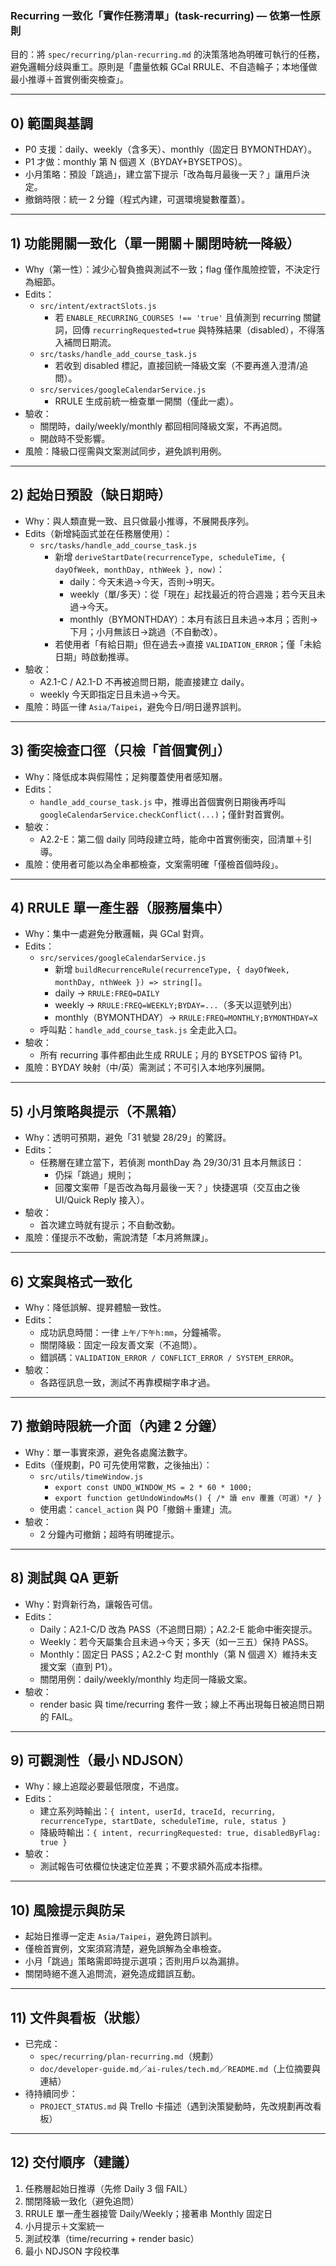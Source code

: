 ### Recurring 一致化「實作任務清單」(task-recurring) — 依第一性原則

目的：將 `spec/recurring/plan-recurring.md` 的決策落地為明確可執行的任務，避免邏輯分歧與重工。原則是「盡量依賴 GCal RRULE、不自造輪子；本地僅做最小推導＋首實例衝突檢查」。

---

## 0) 範圍與基調
- P0 支援：daily、weekly（含多天）、monthly（固定日 BYMONTHDAY）。
- P1 才做：monthly 第 N 個週 X（BYDAY+BYSETPOS）。
- 小月策略：預設「跳過」，建立當下提示「改為每月最後一天？」讓用戶決定。
- 撤銷時限：統一 2 分鐘（程式內建，可選環境變數覆蓋）。

---

## 1) 功能開關一致化（單一開關＋關閉時統一降級）
- Why（第一性）：減少心智負擔與測試不一致；flag 僅作風險控管，不決定行為細節。
- Edits：
  - `src/intent/extractSlots.js`
    - 若 `ENABLE_RECURRING_COURSES !== 'true'` 且偵測到 recurring 關鍵詞，回傳 `recurringRequested=true` 與特殊結果（disabled），不得落入補問日期流。
  - `src/tasks/handle_add_course_task.js`
    - 若收到 disabled 標記，直接回統一降級文案（不要再進入澄清/追問）。
  - `src/services/googleCalendarService.js`
    - RRULE 生成前統一檢查單一開關（僅此一處）。
- 驗收：
  - 關閉時，daily/weekly/monthly 都回相同降級文案，不再追問。
  - 開啟時不受影響。
- 風險：降級口徑需與文案測試同步，避免誤判用例。

---

## 2) 起始日預設（缺日期時）
- Why：與人類直覺一致、且只做最小推導，不展開長序列。
- Edits（新增純函式並在任務層使用）：
  - `src/tasks/handle_add_course_task.js`
    - 新增 `deriveStartDate(recurrenceType, scheduleTime, { dayOfWeek, monthDay, nthWeek }, now)`：
      - daily：今天未過→今天，否則→明天。
      - weekly（單/多天）：從「現在」起找最近的符合週幾；若今天且未過→今天。
      - monthly（BYMONTHDAY）：本月有該日且未過→本月；否則→下月；小月無該日→跳過（不自動改）。
    - 若使用者「有給日期」但在過去→直接 `VALIDATION_ERROR`；僅「未給日期」時啟動推導。
- 驗收：
  - A2.1-C / A2.1-D 不再被追問日期，能直接建立 daily。
  - weekly 今天即指定日且未過→今天。
- 風險：時區一律 `Asia/Taipei`，避免今日/明日邊界誤判。

---

## 3) 衝突檢查口徑（只檢「首個實例」）
- Why：降低成本與假陽性；足夠覆蓋使用者感知層。
- Edits：
  - `handle_add_course_task.js` 中，推導出首個實例日期後再呼叫 `googleCalendarService.checkConflict(...)`；僅針對首實例。
- 驗收：
  - A2.2-E：第二個 daily 同時段建立時，能命中首實例衝突，回清單＋引導。
- 風險：使用者可能以為全串都檢查，文案需明確「僅檢首個時段」。

---

## 4) RRULE 單一產生器（服務層集中）
- Why：集中一處避免分散邏輯，與 GCal 對齊。
- Edits：
  - `src/services/googleCalendarService.js`
    - 新增 `buildRecurrenceRule(recurrenceType, { dayOfWeek, monthDay, nthWeek }) => string[]`。
    - daily → `RRULE:FREQ=DAILY`
    - weekly → `RRULE:FREQ=WEEKLY;BYDAY=...`（多天以逗號列出）
    - monthly（BYMONTHDAY）→ `RRULE:FREQ=MONTHLY;BYMONTHDAY=X`
  - 呼叫點：`handle_add_course_task.js` 全走此入口。
- 驗收：
  - 所有 recurring 事件都由此生成 RRULE；月的 BYSETPOS 留待 P1。
- 風險：BYDAY 映射（中/英）需測試；不可引入本地序列展開。

---

## 5) 小月策略與提示（不黑箱）
- Why：透明可預期，避免「31 號變 28/29」的驚訝。
- Edits：
  - 任務層在建立當下，若偵測 monthDay 為 29/30/31 且本月無該日：
    - 仍採「跳過」規則；
    - 回覆文案帶「是否改為每月最後一天？」快捷選項（交互由之後 UI/Quick Reply 接入）。
- 驗收：
  - 首次建立時就有提示；不自動改動。
- 風險：僅提示不改動，需說清楚「本月將無課」。

---

## 6) 文案與格式一致化
- Why：降低誤解、提昇體驗一致性。
- Edits：
  - 成功訊息時間：一律 `上午/下午h:mm`，分鐘補零。
  - 關閉降級：固定一段友善文案（不追問）。
  - 錯誤碼：`VALIDATION_ERROR / CONFLICT_ERROR / SYSTEM_ERROR`。
- 驗收：
  - 各路徑訊息一致，測試不再靠模糊字串才過。

---

## 7) 撤銷時限統一介面（內建 2 分鐘）
- Why：單一事實來源，避免各處魔法數字。
- Edits（僅規劃，P0 可先使用常數，之後抽出）：
  - `src/utils/timeWindow.js`
    - `export const UNDO_WINDOW_MS = 2 * 60 * 1000;`
    - `export function getUndoWindowMs() { /* 讀 env 覆蓋（可選）*/ }`
  - 使用處：`cancel_action` 與 P0「撤銷＋重建」流。
- 驗收：
  - 2 分鐘內可撤銷；超時有明確提示。

---

## 8) 測試與 QA 更新
- Why：對齊新行為，讓報告可信。
- Edits：
  - Daily：A2.1-C/D 改為 PASS（不追問日期）；A2.2-E 能命中衝突提示。
  - Weekly：若今天屬集合且未過→今天；多天（如一三五）保持 PASS。
  - Monthly：固定日 PASS；A2.2-C 對 monthly（第 N 個週 X）維持未支援文案（直到 P1）。
  - 關閉用例：daily/weekly/monthly 均走同一降級文案。
- 驗收：
  - render basic 與 time/recurring 套件一致；線上不再出現每日被追問日期的 FAIL。

---

## 9) 可觀測性（最小 NDJSON）
- Why：線上追蹤必要最低限度，不過度。
- Edits：
  - 建立系列時輸出：`{ intent, userId, traceId, recurring, recurrenceType, startDate, scheduleTime, rule, status }`
  - 降級時輸出：`{ intent, recurringRequested: true, disabledByFlag: true }`
- 驗收：
  - 測試報告可依欄位快速定位差異；不要求額外高成本指標。

---

## 10) 風險提示與防呆
- 起始日推導一定走 `Asia/Taipei`，避免跨日誤判。
- 僅檢首實例，文案須寫清楚，避免誤解為全串檢查。
- 小月「跳過」策略需即時提示選項；否則用戶以為漏排。
- 關閉時絕不進入追問流，避免造成錯誤互動。

---

## 11) 文件與看板（狀態）
- 已完成：
  - `spec/recurring/plan-recurring.md`（規劃）
  - `doc/developer-guide.md`／`ai-rules/tech.md`／`README.md`（上位摘要與連結）
- 待持續同步：
  - `PROJECT_STATUS.md` 與 Trello 卡描述（遇到決策變動時，先改規劃再改看板）

---

## 12) 交付順序（建議）
1) 任務層起始日推導（先修 Daily 3 個 FAIL）
2) 關閉降級一致化（避免追問）
3) RRULE 單一產生器接管 Daily/Weekly；接著串 Monthly 固定日
4) 小月提示＋文案統一
5) 測試校準（time/recurring + render basic）
6) 最小 NDJSON 字段校準


